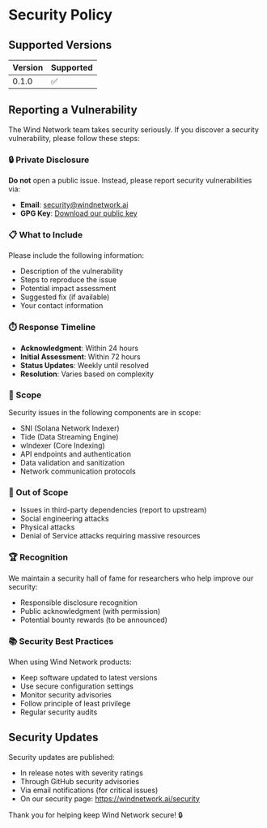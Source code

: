 # Security Policy

## Supported Versions

| Version | Supported          |
| ------- | ------------------ |
| 0.1.0   | :white_check_mark: |

## Reporting a Vulnerability

The Wind Network team takes security seriously. If you discover a security vulnerability, please follow these steps:

### 🔒 Private Disclosure

**Do not** open a public issue. Instead, please report security vulnerabilities via:

- **Email**: security@windnetwork.ai
- **GPG Key**: [Download our public key](https://windnetwork.ai/security/pgp-key.asc)

### 📋 What to Include

Please include the following information:

- Description of the vulnerability
- Steps to reproduce the issue
- Potential impact assessment
- Suggested fix (if available)
- Your contact information

### ⏱️ Response Timeline

- **Acknowledgment**: Within 24 hours
- **Initial Assessment**: Within 72 hours
- **Status Updates**: Weekly until resolved
- **Resolution**: Varies based on complexity

### 🎯 Scope

Security issues in the following components are in scope:

- SNI (Solana Network Indexer)
- Tide (Data Streaming Engine)
- wIndexer (Core Indexing)
- API endpoints and authentication
- Data validation and sanitization
- Network communication protocols

### 🚫 Out of Scope

- Issues in third-party dependencies (report to upstream)
- Social engineering attacks
- Physical attacks
- Denial of Service attacks requiring massive resources

### 🏆 Recognition

We maintain a security hall of fame for researchers who help improve our security:

- Responsible disclosure recognition
- Public acknowledgment (with permission)
- Potential bounty rewards (to be announced)

### 📚 Security Best Practices

When using Wind Network products:

- Keep software updated to latest versions
- Use secure configuration settings
- Monitor security advisories
- Follow principle of least privilege
- Regular security audits

## Security Updates

Security updates are published:

- In release notes with severity ratings
- Through GitHub security advisories
- Via email notifications (for critical issues)
- On our security page: https://windnetwork.ai/security

Thank you for helping keep Wind Network secure! 🔒
